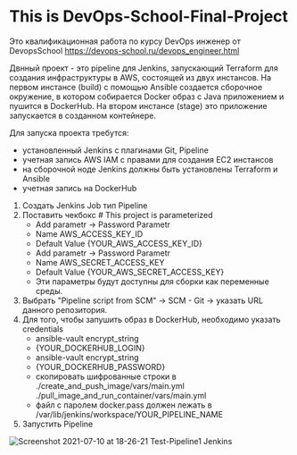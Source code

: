 # This is DevOps-School-Final-Project
Это квалификационная работа по курсу DevOps инженер от DevopsSchool https://devops-school.ru/devops_engineer.html

Двнный проект - это pipeline для Jenkins, запускающий Terraform для создания инфраструктуры в AWS, состоящей из двух инстансов. На первом инстансе (build) с помощью Ansible создается сборочное окружение, в котором собирается Docker образ с Java приложением и пушится в DockerHub. На втором инстансе (stage) это приложение запускается в созданном контейнере.

Для запуска проекта требутся:
- установленный Jenkins с плагинами Git, Pipeline
- учетная запись AWS IAM с правами для создания EC2 инстансов
- на сборочной ноде Jenkins должны быть установлены Terraform и Ansible
- учетная запись на DockerHub

1. Создать Jenkins Job тип Pipeline
2. Поставить чекбокс # This project is parameterized
   - Add parametr -> Password Parametr
   - Name AWS_ACCESS_KEY_ID
   - Default Value {YOUR_AWS_ACCESS_KEY_ID}
   - Add parametr -> Password Parametr
   - Name AWS_SECRET_ACCESS_KEY
   - Default Value {YOUR_AWS_SECRET_ACCESS_KEY}
   - Эти параметры будут доступны для сборки как переменные среды.
3. Выбрать "Pipeline script from SCM" -> SCM - Git -> указать URL данного репозитория.
4. Для того, чтобы запушить образ в DockerHub, необходимо указать credentials
   - ansible-vault encrypt_string
   - {YOUR_DOCKERHUB_LOGIN}
   - ansible-vault encrypt_string
   - {YOUR_DOCKERHUB_PASSWORD}
   - скопировать шифрованные строки в ./create_and_push_image/vars/main.yml
                                    ./pull_image_and_run_container/vars/main.yml
   - файл с паролем docker.pass должен лежать в /var/lib/jenkins/workspace/YOUR_PIPELINE_NAME
5. Запустить Pipeline

![Screenshot 2021-07-10 at 18-26-21 Test-Pipeline1  Jenkins](https://user-images.githubusercontent.com/70564689/125168546-bc05fc00-e1ae-11eb-9e18-031fab37d603.png)



